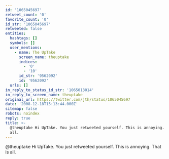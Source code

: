 ```yaml
---
id: '1065045697'
retweet_count: '0'
favorite_count: '0'
id_str: '1065045697'
retweeted: false
entities:
  hashtags: []
  symbols: []
  user_mentions:
    - name: The UpTake
      screen_name: theuptake
      indices:
        - '0'
        - '10'
      id_str: '9562092'
      id: '9562092'
  urls: []
in_reply_to_status_id_str: '1065013014'
in_reply_to_screen_name: theuptake
original_url: https://twitter.com/jth/status/1065045697
date: '2008-12-18T15:13:44.000Z'
sitemap: false
robots: noindex
reply: true
title: >-
  @theuptake Hi UpTake. You just retweeted yourself. This is annoying. That is
  all.
---
```


@theuptake Hi UpTake. You just retweeted yourself. This is annoying. That is all.